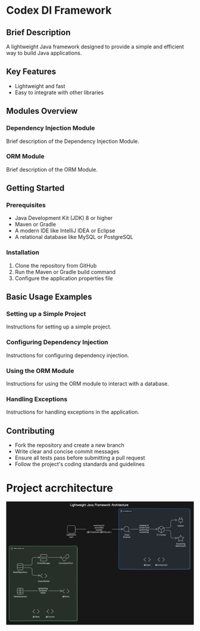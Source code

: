 # Codex DI Framework
## Brief Description
A lightweight Java framework designed to provide a simple and efficient way to build Java applications.

## Key Features
- Lightweight and fast
- Easy to integrate with other libraries
## Modules Overview
### Dependency Injection Module
Brief description of the Dependency Injection Module.

### ORM Module
Brief description of the ORM Module.

## Getting Started
### Prerequisites
- Java Development Kit (JDK) 8 or higher
- Maven or Gradle
- A modern IDE like IntelliJ IDEA or Eclipse
- A relational database like MySQL or PostgreSQL
### Installation
1. Clone the repository from GitHub
2. Run the Maven or Gradle build command
3. Configure the application properties file
## Basic Usage Examples
### Setting up a Simple Project
Instructions for setting up a simple project.

### Configuring Dependency Injection
Instructions for configuring dependency injection.

### Using the ORM Module
Instructions for using the ORM module to interact with a database.

### Handling Exceptions
Instructions for handling exceptions in the application.

## Contributing
- Fork the repository and create a new branch
- Write clear and concise commit messages
- Ensure all tests pass before submitting a pull request
- Follow the project's coding standards and guidelines

# Project acrchitecture
![Framework Architecture](./assets/architecture.png)